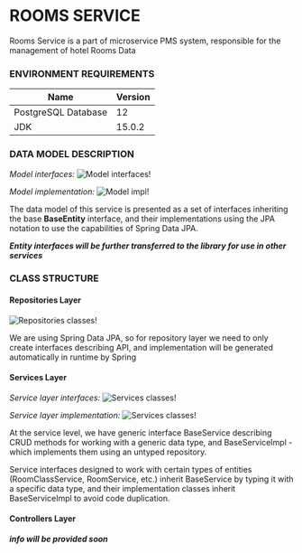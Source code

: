 # ROOMS SERVICE

Rooms Service is a part of microservice PMS system, responsible for the management of hotel Rooms Data


### ENVIRONMENT REQUIREMENTS
| Name | Version
| --- | --- |
| PostgreSQL Database | 12 |
| JDK | 15.0.2 |


### DATA MODEL DESCRIPTION

*Model interfaces:*
![Model interfaces!](./docs/img/room_model-Interfaces.png)
 
*Model implementation:*
![Model impl!](./docs/img/room_model-Impls.png)

The data model of this service is presented as a set of interfaces inheriting 
the base **BaseEntity** interface, and their implementations using the JPA notation to use the 
capabilities of Spring Data JPA. 

***Entity interfaces will be further transferred to the library for use in other services***


### CLASS STRUCTURE

#### Repositories Layer

![Repositories classes!](./docs/img/room_repositories.png)
 
 We are using Spring Data JPA, so for repository layer we need to only create interfaces describing API,
 and implementation will be generated automatically in runtime by Spring

#### Services Layer

*Service layer interfaces:*
![Services classes!](./docs/img/room_services-Interfaces.png)

*Service layer implementation:*
![Services classes!](./docs/img/room_services-Interfaces.png)

At the service level, we have generic interface BaseService describing CRUD methods for 
working with a generic data type, and BaseServiceImpl - which implements them using an untyped repository.

Service interfaces designed to work with certain types of entities (RoomClassService, RoomService, etc.) 
inherit BaseService by typing it with a specific data type, and their implementation classes inherit 
BaseServiceImpl to avoid code duplication.

#### Controllers Layer

***info will be provided soon***

